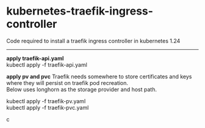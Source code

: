 # kubernetes-traefik-ingress-controller
Code required to install a traefik ingress controller in kubernetes 1.24

---

<b>apply traefik-api.yaml</b>  
kubectl apply -f traefik-api.yaml

<b>apply pv and pvc</b>
Traefik needs somewhere to store certificates and keys where they will persist on traefik pod recreation.  
Below uses longhorn as the storage provider and host path.  

kubectl apply -f traefik-pv.yaml  
kubectl apply -f traefik-pvc.yaml  

c
